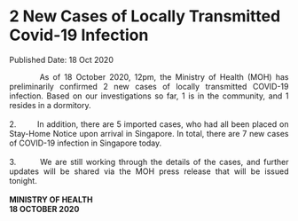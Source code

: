 <html>
    <meta http-equiv="Content-Type" content="text/html; charset=utf-8"/>
    <meta charset="utf-8"/>
    <title>2 New Cases of Locally Transmitted Covid-19 Infection</title>
    <body><h1>2 New Cases of Locally Transmitted Covid-19 Infection</h1>
    <p>Published Date: 18 Oct 2020</p> <p style="text-align: justify;">&nbsp; &nbsp; &nbsp; &nbsp; As of 18 October 2020, 12pm, the Ministry of Health (MOH) has preliminarily confirmed 2 new cases of locally transmitted COVID-19 infection. Based on our investigations so far, 1 is in the community, and 1 resides in a dormitory.&nbsp;&nbsp;<br><br>2.&nbsp; &nbsp; &nbsp; &nbsp; In addition, there are 5 imported cases, who had all been placed on Stay-Home Notice upon arrival in Singapore. In total, there are 7 new cases of COVID-19 infection in Singapore today.&nbsp;<br><br>3.&nbsp; &nbsp; &nbsp; &nbsp;We are still working through the details of the cases, and further updates will be shared via the MOH press release that will be issued tonight.&nbsp;<br><br><strong>MINISTRY OF HEALTH<br>18 OCTOBER 2020</strong><br></p><div><br></div></body>
</html>